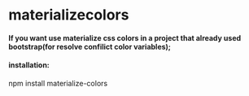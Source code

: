 # materializecolors
#### If you want use materialize css colors in a project that already used bootstrap(for resolve confilict color variables);
#### installation:
npm install materialize-colors
